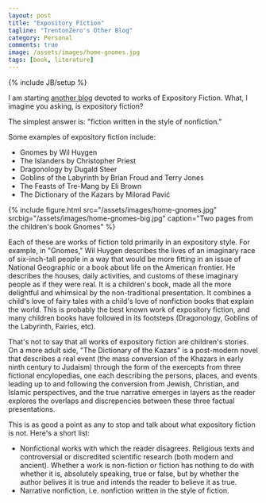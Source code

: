 ```yaml
---
layout: post
title: "Expository Fiction"
tagline: "TrentonZero's Other Blog"
category: Personal
comments: true
image: /assets/images/home-gnomes.jpg
tags: [book, literature]
---
```

{% include JB/setup %}

I am starting [another blog](http://expositoryfantasy.trentonzero.com) devoted to works of Expository Fiction. What, I imagine you asking, is expository fiction?

The simplest answer is: "fiction written in the style of nonfiction."  

Some examples of expository fiction include: 

* Gnomes by Wil Huygen
* The Islanders by Christopher Priest
* Dragonology by Dugald Steer
* Goblins of the Labyrinth by Brian Froud and Terry Jones
* The Feasts of Tre-Mang by Eli Brown
* The Dictionary of the Kazars by Milorad Pavić

<!-- more --> 

{% include figure.html src="/assets/images/home-gnomes.jpg" srcbig="/assets/images/home-gnomes-big.jpg" caption="Two pages from the children's book Gnomes"  %}


Each of these are works of fiction told primarily in an expository style. For example, in "Gnomes," Wil Huygen describes the lives of an imaginary race of six-inch-tall people in a way that would be more fitting in an issue of National Geographic or a book about life on the American frontier. He describes the houses, daily activities, and customs of these imaginary people as if they were real. It is a children's book, made all the more delightful and whimsical by the non-traditional presentation. It combines a child's love of fairy tales with a child's love of nonfiction books that explain the world. This is probably the best known work of expository fiction, and many children books have followed in its footsteps (Dragonology, Goblins of the Labyrinth, Fairies, etc). 

That's not to say that all works of expository fiction are children's stories. On a more adult side, "The Dictionary of the Kazars" is a post-modern novel that describes a real event (the mass conversion of the Khazars in early ninth century to Judaism) through the form of the exercepts from three fictional encylopedias, one each describing the persons, places, and events leading up to and following the conversion from Jewish, Christian, and Islamic perspectives, and the true narrative emerges in layers as the reader explores the overlaps and discrepencies between these three factual presentations. 

This is as good a point as any to stop and talk about what expository fiction is not. Here's a short list: 

* Nonfictional works with which the reader disagrees. Religious texts and controversial or discredited scientific research (both modern and ancient). Whether a work is non-fiction or fiction has nothing to do with whether it is, absolutely speaking, true or false, but by whether the author belives it is true and intends the reader to believe it as true.
* Narrative nonfiction, i.e. nonfiction written in the style of fiction. 



